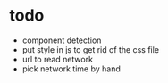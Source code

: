 # todo
- component detection
- put style in js to get rid of the css file
- url to read network
- pick network time by hand